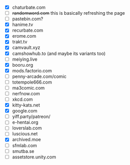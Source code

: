 - [x] chaturbate.com
- [ ] ~~randomword.com~~ this is basically refreshing the page
- [ ] pastebin.com?
- [x] hanime.tv
- [x] recurbate.com
- [x] erome.com
- [x] trakt.tv
- [x] camvault.xyz
- [x] camshowhub.to (and maybe its variants too)
- [ ] meiying.live
- [x] booru.org
- [x] mods.factorio.com
- [ ] penny-arcade.com/comic
- [ ] totempole666.com
- [ ] ma3comic.com
- [ ] nerfnow.com
- [ ] xkcd.com
- [x] kitty-kats.net
- [x] google.com
- [ ] yiff.party/patreon/
- [ ] e-hentai.org
- [ ] loverslab.com
- [ ] luscious.net
- [x] archived.moe
- [ ] sfmlab.com
- [ ] smutba.se
- [ ] assetstore.unity.com
